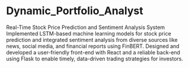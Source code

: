 # Dynamic_Portfolio_Analyst

Real-Time Stock Price Prediction and Sentiment Analysis System
Implemented LSTM-based machine learning models for stock price prediction and integrated sentiment analysis from diverse sources like news, social media, and financial reports using FinBERT. Designed and developed a user-friendly front-end with React and a reliable back-end using Flask to enable timely, data-driven trading strategies for investors.
